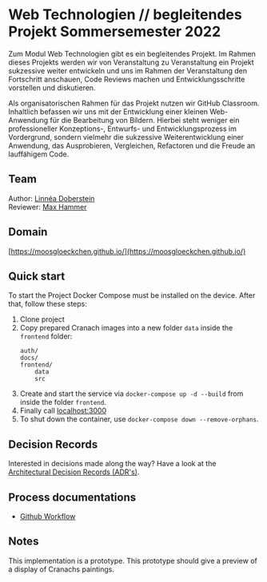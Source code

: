 # Web Technologien // begleitendes Projekt Sommersemester 2022

Zum Modul Web Technologien gibt es ein begleitendes Projekt. Im Rahmen dieses Projekts werden wir von Veranstaltung zu Veranstaltung ein Projekt sukzessive weiter entwickeln und uns im Rahmen der Veranstaltung den Fortschritt anschauen, Code Reviews machen und Entwicklungsschritte vorstellen und diskutieren.

Als organisatorischen Rahmen für das Projekt nutzen wir GitHub Classroom. Inhaltlich befassen wir uns mit der Entwicklung einer kleinen Web-Anwendung für die Bearbeitung von Bildern. Hierbei steht weniger ein professioneller Konzeptions-, Entwurfs- und Entwicklungsprozess im Vordergrund, sondern vielmehr die sukzessive Weiterentwicklung einer Anwendung, das Ausprobieren, Vergleichen, Refactoren und die Freude an lauffähigem Code.

## Team
Author: [Linnéa Doberstein](https://github.com/Moosgloeckchen)  
Reviewer: [Max Hammer](https://github.com/MaxHam)

## Domain
[https://moosgloeckchen.github.io/](https://moosgloeckchen.github.io/)

## Quick start

To start the Project Docker Compose must be installed on the device. After that, follow these steps:

1. Clone project
2. Copy prepared Cranach images into a new folder `data` inside the `frontend` folder:
    ```
    auth/
    docs/
    frontend/
        data
        src
    ```
3. Create and start the service via `docker-compose up -d --build` from inside the folder `frontend`.
4. Finally call [localhost:3000](http://localhost:3000)
5. To shut down the container, use `docker-compose down --remove-orphans`.

## Decision Records
Interested in decisions made along the way? Have a look at the [Architectural Decision Records (ADR's)](./docs/decisions/README.md).

## Process documentations
* [Github Workflow](./docs/review-process.md)

## Notes
This implementation is a prototype.
This prototype should give a preview of a display of Cranachs paintings.